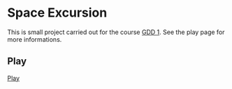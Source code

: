 # Space Excursion

This is small project carried out for the course [GDD 1](https://gamelabgraz.com/courses/gdd1/). 
See the play page for more informations.

## Play

[Play](https://nathanaellesdalons.github.io/I-01_Space_Excursion/)
